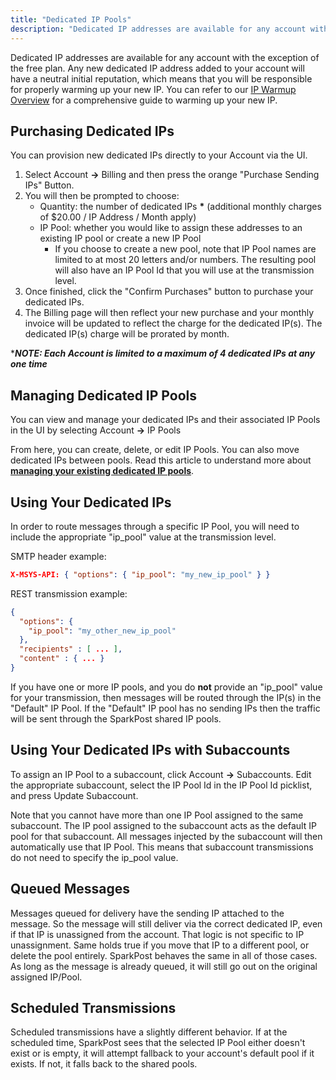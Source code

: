 ```yaml
---
title: "Dedicated IP Pools"
description: "Dedicated IP addresses are available for any account with the exception of the FREE plan with no credit card details on file Any new dedicated IP address added to your account will have a neutral initial reputation which means that you will be responsible for properly warming up your new..."
---
```


Dedicated IP addresses are available for any account with the exception of the free plan. Any new dedicated IP address added to your account will have a neutral initial reputation, which means that you will be responsible for properly warming up your new IP. You can refer to our [IP Warmup Overview](https://www.sparkpost.com/docs/deliverability/ip-warm-up-overview/) for a comprehensive guide to warming up your new IP.

## Purchasing Dedicated IPs

You can provision new dedicated IPs directly to your Account via the UI.

1. Select Account **->** Billing and then press the orange "Purchase Sending IPs" Button.
2. You will then be prompted to choose:
    * Quantity: the number of dedicated IPs **\*** (additional monthly charges of $20.00 / IP Address / Month apply)
    * IP Pool: whether you would like to assign these addresses to an existing IP pool or create a new IP Pool
        * If you choose to create a new pool, note that IP Pool names are limited to at most 20 letters and/or numbers. The resulting pool will also have an IP Pool Id that you will use at the transmission level.
3. Once finished, click the "Confirm Purchases" button to purchase your dedicated IPs.
4. The Billing page will then reflect your new purchase and your monthly invoice will be updated to reflect the charge for the dedicated IP(s). The dedicated IP(s) charge will be prorated by month.

****NOTE: Each Account is limited to a maximum of 4 dedicated IPs at any one time***                                                                          

## Managing Dedicated IP Pools

You can view and manage your dedicated IPs and their associated IP Pools in the UI by selecting Account **->** IP Pools

From here, you can create, delete, or edit IP Pools. You can also move dedicated IPs between pools. Read this article to understand more about __[managing your existing dedicated IP pools](https://www.sparkpost.com/docs/deliverability/managing-dedicated-ip-pools/)__.

## Using Your Dedicated IPs

In order to route messages through a specific IP Pool, you will need to include the appropriate "ip_pool" value at the transmission level.

SMTP header example:
```json
X-MSYS-API: { "options": { "ip_pool": "my_new_ip_pool" } }
```

REST transmission example:

```json
{
  "options": {
    "ip_pool": "my_other_new_ip_pool"
  },
  "recipients" : [ ... ],
  "content" : { ... }
}
```

If you have one or more IP pools, and you do **not** provide an "ip_pool" value for your transmission, then messages will be routed through the IP(s) in the "Default" IP Pool. If the "Default" IP pool has no sending IPs then the traffic will be sent through the SparkPost shared IP pools.

## Using Your Dedicated IPs with Subaccounts

To assign an IP Pool to a subaccount, click Account **->** Subaccounts. Edit the appropriate subaccount, select the IP Pool Id in the IP Pool Id picklist, and press Update Subaccount.

Note that you cannot have more than one IP Pool assigned to the same subaccount. The IP pool assigned to the subaccount acts as the default IP pool for that subaccount. All messages injected by the subaccount will then automatically use that IP Pool. This means that subaccount transmissions do not need to specify the ip_pool value.

## Queued Messages

Messages queued for delivery have the sending IP attached to the message. So the message will still deliver via the correct dedicated IP, even if that IP is unassigned from the account. That logic is not specific to IP unassignment. Same holds true if you move that IP to a different pool, or delete the pool entirely. SparkPost behaves the same in all of those cases. As long as the message is already queued, it will still go out on the original assigned IP/Pool.

## Scheduled Transmissions

Scheduled transmissions have a slightly different behavior. If at the scheduled time, SparkPost sees that the selected IP Pool either doesn't exist or is empty, it will attempt fallback to your account's default pool if it exists. If not, it falls back to the shared pools.
